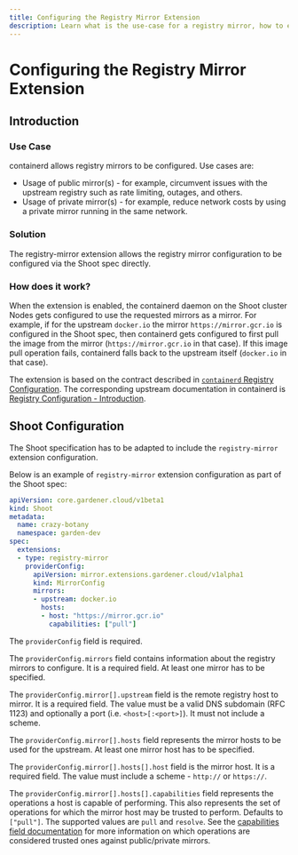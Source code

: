 ```yaml
---
title: Configuring the Registry Mirror Extension
description: Learn what is the use-case for a registry mirror, how to enable and configure it
---
```


# Configuring the Registry Mirror Extension

## Introduction

### Use Case

containerd allows registry mirrors to be configured. Use cases are:
- Usage of public mirror(s) - for example, circumvent issues with the upstream registry such as rate limiting, outages, and others.
- Usage of private mirror(s) - for example, reduce network costs by using a private mirror running in the same network.

### Solution

The registry-mirror extension allows the registry mirror configuration to be configured via the Shoot spec directly.

### How does it work?

When the extension is enabled, the containerd daemon on the Shoot cluster Nodes gets configured to use the requested mirrors as a mirror. For example, if for the upstream `docker.io` the mirror `https://mirror.gcr.io` is configured in the Shoot spec, then containerd gets configured to first pull the image from the mirror (`https://mirror.gcr.io` in that case). If this image pull operation fails, containerd falls back to the upstream itself (`docker.io` in that case).

The extension is based on the contract described in [`containerd` Registry Configuration](https://github.com/gardener/gardener/blob/master/docs/usage/containerd-registry-configuration.md). The corresponding upstream documentation in containerd is [Registry Configuration - Introduction](https://github.com/containerd/containerd/blob/v1.7.0/docs/hosts.md).

## Shoot Configuration

The Shoot specification has to be adapted to include the `registry-mirror` extension configuration.

Below is an example of `registry-mirror` extension configuration as part of the Shoot spec:

```yaml
apiVersion: core.gardener.cloud/v1beta1
kind: Shoot
metadata:
  name: crazy-botany
  namespace: garden-dev
spec:
  extensions:
  - type: registry-mirror
    providerConfig:
      apiVersion: mirror.extensions.gardener.cloud/v1alpha1
      kind: MirrorConfig
      mirrors:
      - upstream: docker.io
        hosts:
        - host: "https://mirror.gcr.io"
          capabilities: ["pull"]
```

The `providerConfig` field is required.

The `providerConfig.mirrors` field contains information about the registry mirrors to configure. It is a required field. At least one mirror has to be specified.

The `providerConfig.mirror[].upstream` field is the remote registry host to mirror. It is a required field.
The value must be a valid DNS subdomain (RFC 1123) and optionally a port (i.e. `<host>[:<port>]`). It must not include a scheme.

The `providerConfig.mirror[].hosts` field represents the mirror hosts to be used for the upstream. At least one mirror host has to be specified.

The `providerConfig.mirror[].hosts[].host` field is the mirror host. It is a required field.
The value must include a scheme - `http://` or `https://`.

The `providerConfig.mirror[].hosts[].capabilities` field represents the operations a host is capable of performing. This also represents the set of operations for which the mirror host may be trusted to perform. Defaults to `["pull"]`. The supported values are `pull` and `resolve`.
See the [capabilities field documentation](https://github.com/containerd/containerd/blob/v1.7.0/docs/hosts.md#capabilities-field) for more information on which operations are considered trusted ones against public/private mirrors.
